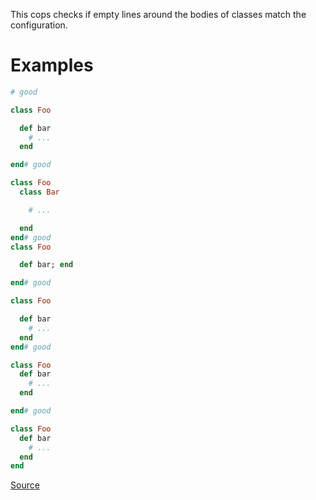 
This cops checks if empty lines around the bodies of classes match
the configuration.

# Examples

```ruby
# good

class Foo

  def bar
    # ...
  end

end# good

class Foo
  class Bar

    # ...

  end
end# good
class Foo

  def bar; end

end# good

class Foo

  def bar
    # ...
  end
end# good

class Foo
  def bar
    # ...
  end

end# good

class Foo
  def bar
    # ...
  end
end
```

[Source](http://www.rubydoc.info/gems/rubocop/RuboCop/Cop/Layout/EmptyLinesAroundClassBody)